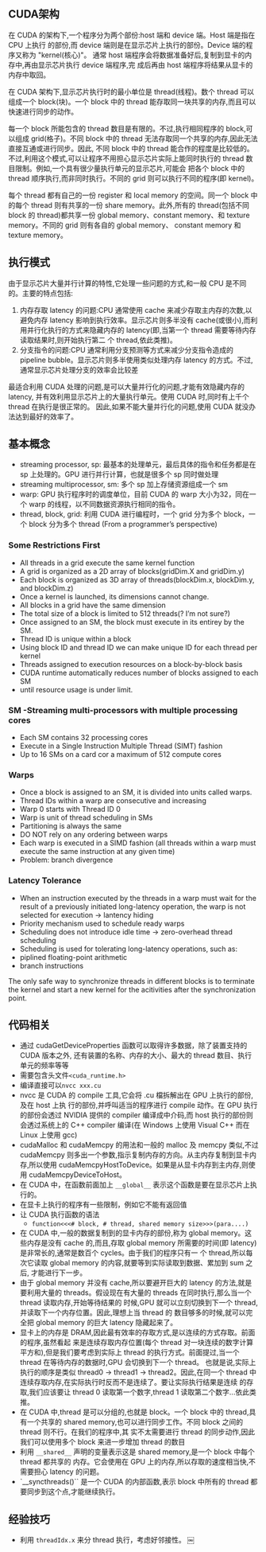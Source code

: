 ## CUDA架构

在 CUDA 的架构下,一个程序分为两个部份:host 端和 device 端。Host 端是指在 CPU 上执行 的部份,而 device 端则是在显示芯片上执行的部份。Device 端的程序又称为 "kernel(核心)"。 通常 host 端程序会将数据准备好后,复制到显卡的内存中,再由显示芯片执行 device 端程序,完 成后再由 host 端程序将结果从显卡的内存中取回。

在 CUDA 架构下,显示芯片执行时的最小单位是 thread(线程)。数个 thread 可以组成一个 block(块)。一个 block 中的 thread 能存取同一块共享的内存,而且可以快速进行同步的动作。

每一个 block 所能包含的 thread 数目是有限的。不过,执行相同程序的 block,可以组成 grid(格子)。不同 block 中的 thread 无法存取同一个共享的内存,因此无法直接互通或进行同步。因此, 不同 block 中的 thread 能合作的程度是比较低的。不过,利用这个模式,可以让程序不用担心显示芯片实际上能同时执行的 thread 数目限制。例如,一个具有很少量执行单元的显示芯片,可能会 把各个 block 中的 thread 顺序执行,而非同时执行。不同的 grid 则可以执行不同的程序(即 kernel)。

每个 thread 都有自己的一份 register 和 local memory 的空间。同一个 block 中的每个 thread 则有共享的一份 share memory。此外,所有的 thread(包括不同 block 的 thread)都共享一份 global memory、constant memory、和 texture memory。不同的 grid 则有各自的 global memory、 constant memory 和 texture memory。

## 执行模式

由于显示芯片大量并行计算的特性,它处理一些问题的方式,和一般 CPU 是不同的。主要的特点包括:

1. 内存存取 latency 的问题:CPU 通常使用 cache 来减少存取主内存的次数,以避免内存 latency 影响到执行效率。显示芯片则多半没有 cache(或很小),而利用并行化执行的方式来隐藏内存的 latency(即,当第一个 thread 需要等待内存读取结果时,则开始执行第二 个 thread,依此类推)。
2. 分支指令的问题:CPU 通常利用分支预测等方式来减少分支指令造成的 pipeline bubble。显示芯片则多半使用类似处理内存 latency 的方式。不过,通常显示芯片处理分支的效率会比较差

最适合利用 CUDA 处理的问题,是可以大量并行化的问题,才能有效隐藏内存的 latency, 并有效利用显示芯片上的大量执行单元。使用 CUDA 时,同时有上千个 thread 在执行是很正常的。 因此,如果不能大量并行化的问题,使用 CUDA 就没办法达到最好的效率了。

## 基本概念

+ streaming processor, sp: 最基本的处理单元，最后具体的指令和任务都是在 sp 上处理的。GPU 进行并行计算，也就是很多个 sp 同时做处理
+ streaming multiprocessor, sm: 多个 sp 加上存储资源组成一个 sm
+ warp: GPU 执行程序时的调度单位，目前 CUDA 的 warp 大小为32，同在一个 warp 的线程，以不同数据资源执行相同的指令。
+ thread, block, grid: 利用 CUDA 进行编程时，一个 grid 分为多个 block，一个 block 分为多个 thread (From a programmer’s perspective)

### Some Restrictions First

+ All threads in a grid execute the same kernel function
+ A grid is organized as a 2D array of blocks(gridDim.X and gridDim.y)
+ Each block is organized as 3D array of threads(blockDim.x, blockDim.y, and blockDim.z)
+ Once a kernel is launched, its dimensions cannot change.
+ All blocks in a grid have the same dimension
+ The total size of a block is limited to 512 threads(? I’m not sure?)
+ Once assigned to an SM, the block must execute in its entirey by the SM.
+ Thread ID is unique within a block
+ Using block ID and thread ID we can make unique ID for each thread per kernel
+ Threads assigned to execution resources on a block-by-block basis
+ CUDA runtime automatically reduces number of blocks assigned to each SM
+ until resource usage is under limit.

### SM -Streaming multi-processors with multiple processing cores

+ Each SM contains 32 processing cores
+ Execute in a Single Instruction Multiple Thread (SIMT) fashion
+ Up to 16 SMs on a card cor a maximum of 512 compute cores

### Warps

+ Once a block is assigned to an SM, it is divided into units called warps.
+ Thread IDs within a warp are consecutive and increasing
+ Warp 0 starts with Thread ID 0
+ Warp is unit of thread scheduling in SMs
+ Partitioning is always the same
+ DO NOT rely on any ordering between warps
+ Each warp is executed in a SIMD fashion (all threads within a warp must execute the same instruction at any given time)
+ Problem: branch divergence

### Latency Tolerance

+ When an instruction executed by the threads in a warp must wait for the result of a previously initiated long-latency operation, the warp is not selected for execution -> lantency hiding
+ Priority mechanism used to schedule ready warps
+ Scheduling does not introduce idle time -> zero-overhead thread scheduling
+ Scheduling is used for tolerating long-latency operations, such as:
+ piplined floating-point arithmetic
+ branch instructions

The only safe way to synchronize threads in different blocks is to terminate the kernel and start a new kernel for the acitivities after the synchronization point.

## 代码相关

+ 通过 cudaGetDeviceProperties 函数可以取得许多数据，除了装置支持的 CUDA 版本之外, 还有装置的名称、内存的大小、最大的 thread 数目、执行单元的频率等等
+ 需要包含头文件`<cuda_runtime.h>`
+ 编译直接可以`nvcc xxx.cu`
+ nvcc 是 CUDA 的 compile 工具,它会将 .cu 檔拆解出在 GPU 上执行的部份,及在 host 上执 行的部份,并呼叫适当的程序进行 compile 动作。在 GPU 执行的部份会透过 NVIDIA 提供的 compiler 编译成中介码,而 host 执行的部份则会透过系统上的 C++ compiler 编译(在 Windows 上使用 Visual C++ 而在 Linux 上使用 gcc)
+ cudaMalloc 和 cudaMemcpy 的用法和一般的 malloc 及 memcpy 类似,不过 cudaMemcpy 则多出一个参数,指示复制内存的方向。从主内存复制到显卡内存,所以使用 cudaMemcpyHostToDevice。如果是从显卡内存到主内存,则使用 cudaMemcpyDeviceToHost。
+ 在 CUDA 中，在函数前面加上 `__global__` 表示这个函数是要在显示芯片上执行的。
+ 在显卡上执行的程序有一些限制，例如它不能有返回值
+ 让 CUDA 执行函数的语法
    + `function<<<# block, # thread, shared memory size>>>(para....)`
+ 在 CUDA 中,一般的数据复制到的显卡内存的部份,称为 global memory。这些内存是没有 cache 的,而且,存取 global memory 所需要的时间(即 latency)是非常长的,通常是数百个 cycles。由于我们的程序只有一 个 thread,所以每次它读取 global memory 的内容,就要等到实际读取到数据、累加到 sum 之后, 才能进行下一步。
+ 由于 global memory 并没有 cache,所以要避开巨大的 latency 的方法,就是要利用大量的 threads。假设现在有大量的 threads 在同时执行,那么当一个 thread 读取内存,开始等待结果的 时候,GPU 就可以立刻切换到下一个 thread,并读取下一个内存位置。因此,理想上当 thread 的 数目够多的时候,就可以完全把 global memory 的巨大 latency 隐藏起来了。
+ 显卡上的内存是 DRAM,因此最有效率的存取方式,是以连续的方式存取。前面的程序,虽然看起 来是连续存取内存位置(每个 thread 对一块连续的数字计算平方和),但是我们要考虑到实际上 thread 的执行方式。前面提过,当一个 thread 在等待内存的数据时,GPU 会切换到下一个 thread。 也就是说,实际上执行的顺序是类似 thread0 -> thread1 -> thread2。因此,在同一个 thread 中连续存取内存,在实际执行时反而不是连续了。要让实际执行结果是连续 的存取,我们应该要让 thread 0 读取第一个数字,thread 1 读取第二个数字...依此类推。
+ 在 CUDA 中,thread 是可以分组的,也就是 block。一个 block 中的 thread,具有一个共享的 shared memory,也可以进行同步工作。不同 block 之间的 thread 则不行。在我们的程序中,其 实不太需要进行 thread 的同步动作,因此我们可以使用多个 block 来进一步增加 thread 的数目
+ 利用 `__shared__` 声明的变量表示这是 shared memory,是一个 block 中每个 thread 都共享的 内存。它会使用在 GPU 上的内存,所以存取的速度相当快,不需要担心 latency 的问题。
+ `__syncthreads()`` 是一个 CUDA 的内部函数,表示 block 中所有的 thread 都要同步到这个点,才能继续执行。

## 经验技巧

+ 利用 `threadIdx.x` 来分 thread 执行，考虑好邻接性。
￼
